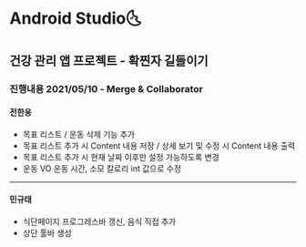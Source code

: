# Android Studio:last_quarter_moon_with_face:

## 건강 관리 앱 프로젝트 - 확찐자 길들이기


### 진행내용 2021/05/10 - Merge & Collaborator
#### 전한웅

- 목표 리스트 / 운동 삭제 기능 추가
- 목표 리스트 추가 시 Content 내용 저장 / 상세 보기 및 수정 시 Content 내용 출력
- 목표 리스트 추가 시 현재 날짜 이후만 설정 가능하도록 변경
- 운동 VO 운동 시간, 소모 칼로리 int 값으로 수정

------

#### 민규태

- 
  식단페이지 프로그레스바 갱신, 음식 직접 추가
- 상단 툴바 생성